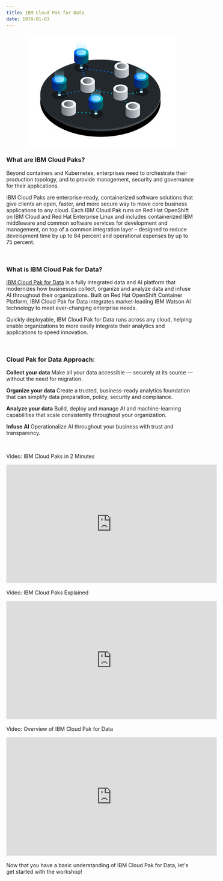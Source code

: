 ```yaml
---
title: IBM Cloud Pak for Data
date: 1970-01-03
---
```


<center><img src="assets/leadspace-Square.png"></center>

### What are IBM Cloud Paks?
Beyond containers and Kubernetes, enterprises need to orchestrate their production topology, and to provide management, security and governance for their applications.

IBM Cloud Paks are enterprise-ready, containerized software solutions that give clients an open, faster, and more secure way to move core business applications to any cloud. Each IBM Cloud Pak runs on Red Hat OpenShift on IBM Cloud and Red Hat Enterprise Linux and includes containerized IBM middleware and common software services for development and management, on top of a common integration layer – designed to reduce development time by up to 84 percent and operational expenses by up to 75 percent.

<br />

### What is IBM Cloud Pak for Data?

[IBM Cloud Pak for Data](https://www.ibm.com/products/cloud-pak-for-data) is a fully integrated data and AI platform that modernizes how businesses collect, organize and analyze data and infuse AI throughout their organizations. Built on Red Hat OpenShift Container Platform, IBM Cloud Pak for Data integrates market-leading IBM Watson AI technology to meet ever-changing enterprise needs.

Quickly deployable, IBM Cloud Pak for Data runs across any cloud, helping enable organizations to more easily integrate their analytics and applications to speed innovation.

<br/>

### Cloud Pak for Data Approach:

**Collect your data**
Make all your data accessible — securely at its source — without the need for migration.

**Organize your data**
Create a trusted, business-ready analytics foundation that can simplify data preparation, policy, security and compliance.

**Analyze your data**
Build, deploy and manage AI and machine-learning capabilities that scale consistently throughout your organization.

**Infuse AI**
Operationalize AI throughout your business with trust and transparency.

<br />

Video: IBM Cloud Paks in 2 Minutes
<iframe width="560" height="315" src="https://www.youtube.com/embed/p5ZX0Ef0aME" frameborder="0" allow="accelerometer; autoplay; encrypted-media; gyroscope; picture-in-picture" allowfullscreen></iframe>
<br />

Video: IBM Cloud Paks Explained
<iframe width="560" height="315" src="https://www.youtube.com/embed/78wvDIK5Hys" frameborder="0" allow="accelerometer; autoplay; encrypted-media; gyroscope; picture-in-picture" allowfullscreen></iframe>
<br />

Video: Overview of IBM Cloud Pak for Data
<iframe width="560" height="315" src="https://www.youtube.com/embed/u_LrK4tbDIo" frameborder="0" allow="accelerometer; autoplay; encrypted-media; gyroscope; picture-in-picture" allowfullscreen></iframe>
<br />

Now that you have a basic understanding of IBM Cloud Pak for Data, let's get started with the workshop!

<br />
